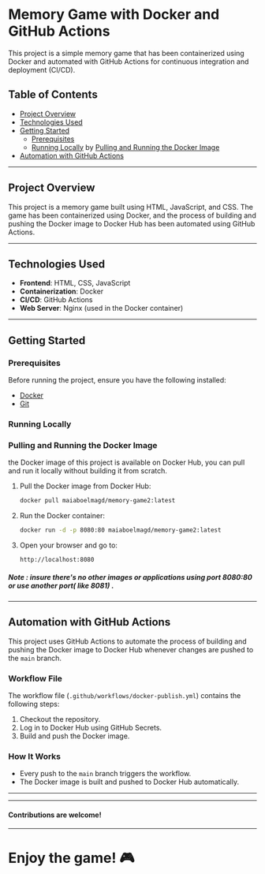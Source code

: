# Memory Game with Docker and GitHub Actions

This project is a simple memory game that has been containerized using Docker and automated with GitHub Actions for continuous integration and deployment (CI/CD).

## Table of Contents
- [Project Overview](#project-overview)
- [Technologies Used](#technologies-used)
- [Getting Started](#getting-started)
  - [Prerequisites](#prerequisites)
  - [Running Locally](#running-locally) by [Pulling and Running the Docker Image](#pulling-and-running-the-docker-image)
- [Automation with GitHub Actions](#automation-with-github-actions)


---

## Project Overview
This project is a memory game built using HTML, JavaScript, and CSS. The game has been containerized using Docker, and the process of building and pushing the Docker image to Docker Hub has been automated using GitHub Actions.

---

## Technologies Used
- **Frontend**: HTML, CSS, JavaScript
- **Containerization**: Docker
- **CI/CD**: GitHub Actions
- **Web Server**: Nginx (used in the Docker container)

---

## Getting Started

### Prerequisites
Before running the project, ensure you have the following installed:
- [Docker](https://docs.docker.com/get-docker/)
- [Git](https://git-scm.com/)

### Running Locally

### Pulling and Running the Docker Image
the Docker image of this project is available on Docker Hub, you can pull and run it locally without building it from scratch.

1. Pull the Docker image from Docker Hub:
   ```bash
   docker pull maiaboelmagd/memory-game2:latest
   ```
2. Run the Docker container:
   ```bash
   docker run -d -p 8080:80 maiaboelmagd/memory-game2:latest
   ```
3. Open your browser and go to:
   ```
   http://localhost:8080
   ```
  ##### Note : insure there's no other images or applications using port 8080:80 or use another port( like 8081) .
---

## Automation with GitHub Actions
This project uses GitHub Actions to automate the process of building and pushing the Docker image to Docker Hub whenever changes are pushed to the `main` branch.

### Workflow File
The workflow file (`.github/workflows/docker-publish.yml`) contains the following steps:
1. Checkout the repository.
2. Log in to Docker Hub using GitHub Secrets.
3. Build and push the Docker image.

### How It Works
- Every push to the `main` branch triggers the workflow.
- The Docker image is built and pushed to Docker Hub automatically.

---
---


#### Contributions are welcome! 
---


# Enjoy the game! 🎮
